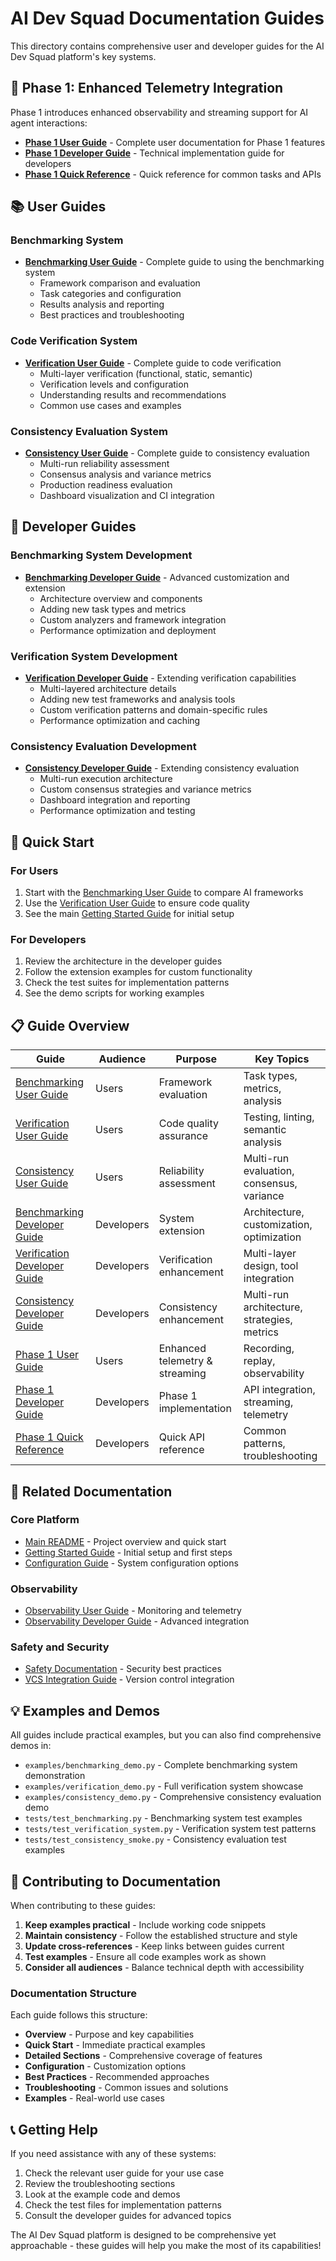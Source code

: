 # AI Dev Squad Documentation Guides

This directory contains comprehensive user and developer guides for the AI Dev Squad platform's key systems.

## 🚀 Phase 1: Enhanced Telemetry Integration

Phase 1 introduces enhanced observability and streaming support for AI agent interactions:

- **[Phase 1 User Guide](phase1-user-guide.md)** - Complete user documentation for Phase 1 features
- **[Phase 1 Developer Guide](phase1-developer-guide.md)** - Technical implementation guide for developers  
- **[Phase 1 Quick Reference](phase1-quick-reference.md)** - Quick reference for common tasks and APIs

## 📚 User Guides

### Benchmarking System
- **[Benchmarking User Guide](benchmarking-user-guide.md)** - Complete guide to using the benchmarking system
  - Framework comparison and evaluation
  - Task categories and configuration
  - Results analysis and reporting
  - Best practices and troubleshooting

### Code Verification System  
- **[Verification User Guide](verification-user-guide.md)** - Complete guide to code verification
  - Multi-layer verification (functional, static, semantic)
  - Verification levels and configuration
  - Understanding results and recommendations
  - Common use cases and examples

### Consistency Evaluation System
- **[Consistency User Guide](consistency-user-guide.md)** - Complete guide to consistency evaluation
  - Multi-run reliability assessment
  - Consensus analysis and variance metrics
  - Production readiness evaluation
  - Dashboard visualization and CI integration

## 🔧 Developer Guides

### Benchmarking System Development
- **[Benchmarking Developer Guide](benchmarking-developer-guide.md)** - Advanced customization and extension
  - Architecture overview and components
  - Adding new task types and metrics
  - Custom analyzers and framework integration
  - Performance optimization and deployment

### Verification System Development
- **[Verification Developer Guide](verification-developer-guide.md)** - Extending verification capabilities
  - Multi-layered architecture details
  - Adding new test frameworks and analysis tools
  - Custom verification patterns and domain-specific rules
  - Performance optimization and caching

### Consistency Evaluation Development
- **[Consistency Developer Guide](consistency-developer-guide.md)** - Extending consistency evaluation
  - Multi-run execution architecture
  - Custom consensus strategies and variance metrics
  - Dashboard integration and reporting
  - Performance optimization and testing

## 🚀 Quick Start

### For Users
1. Start with the [Benchmarking User Guide](benchmarking-user-guide.md) to compare AI frameworks
2. Use the [Verification User Guide](verification-user-guide.md) to ensure code quality
3. See the main [Getting Started Guide](../getting-started.md) for initial setup

### For Developers
1. Review the architecture in the developer guides
2. Follow the extension examples for custom functionality
3. Check the test suites for implementation patterns
4. See the demo scripts for working examples

## 📋 Guide Overview

| Guide | Audience | Purpose | Key Topics |
|-------|----------|---------|------------|
| [Benchmarking User Guide](benchmarking-user-guide.md) | Users | Framework evaluation | Task types, metrics, analysis |
| [Verification User Guide](verification-user-guide.md) | Users | Code quality assurance | Testing, linting, semantic analysis |
| [Consistency User Guide](consistency-user-guide.md) | Users | Reliability assessment | Multi-run evaluation, consensus, variance |
| [Benchmarking Developer Guide](benchmarking-developer-guide.md) | Developers | System extension | Architecture, customization, optimization |
| [Verification Developer Guide](verification-developer-guide.md) | Developers | Verification enhancement | Multi-layer design, tool integration |
| [Consistency Developer Guide](consistency-developer-guide.md) | Developers | Consistency enhancement | Multi-run architecture, strategies, metrics |
| [Phase 1 User Guide](phase1-user-guide.md) | Users | Enhanced telemetry & streaming | Recording, replay, observability |
| [Phase 1 Developer Guide](phase1-developer-guide.md) | Developers | Phase 1 implementation | API integration, streaming, telemetry |
| [Phase 1 Quick Reference](phase1-quick-reference.md) | Developers | Quick API reference | Common patterns, troubleshooting |

## 🔗 Related Documentation

### Core Platform
- [Main README](../../README.md) - Project overview and quick start
- [Getting Started Guide](../getting-started.md) - Initial setup and first steps
- [Configuration Guide](../configuration.md) - System configuration options

### Observability
- [Observability User Guide](../observability-user-guide.md) - Monitoring and telemetry
- [Observability Developer Guide](../observability-developer-guide.md) - Advanced integration

### Safety and Security
- [Safety Documentation](../safety.md) - Security best practices
- [VCS Integration Guide](../vcs-integration.md) - Version control integration

## 💡 Examples and Demos

All guides include practical examples, but you can also find comprehensive demos in:

- `examples/benchmarking_demo.py` - Complete benchmarking system demonstration
- `examples/verification_demo.py` - Full verification system showcase
- `examples/consistency_demo.py` - Comprehensive consistency evaluation demo
- `tests/test_benchmarking.py` - Benchmarking system test examples
- `tests/test_verification_system.py` - Verification system test patterns
- `tests/test_consistency_smoke.py` - Consistency evaluation test examples

## 🤝 Contributing to Documentation

When contributing to these guides:

1. **Keep examples practical** - Include working code snippets
2. **Maintain consistency** - Follow the established structure and style
3. **Update cross-references** - Keep links between guides current
4. **Test examples** - Ensure all code examples work as shown
5. **Consider all audiences** - Balance technical depth with accessibility

### Documentation Structure

Each guide follows this structure:
- **Overview** - Purpose and key capabilities
- **Quick Start** - Immediate practical examples
- **Detailed Sections** - Comprehensive coverage of features
- **Configuration** - Customization options
- **Best Practices** - Recommended approaches
- **Troubleshooting** - Common issues and solutions
- **Examples** - Real-world use cases

## 📞 Getting Help

If you need assistance with any of these systems:

1. Check the relevant user guide for your use case
2. Review the troubleshooting sections
3. Look at the example code and demos
4. Check the test files for implementation patterns
5. Consult the developer guides for advanced topics

The AI Dev Squad platform is designed to be comprehensive yet approachable - these guides will help you make the most of its capabilities!